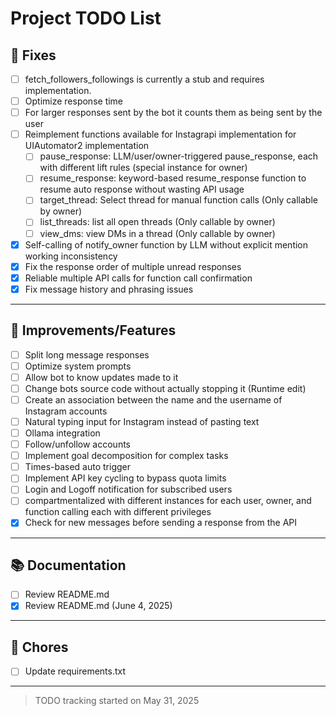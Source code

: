 # Project TODO List

## 🐞 Fixes
- [ ] fetch_followers_followings is currently a stub and requires implementation.
- [ ] Optimize response time
- [ ] For larger responses sent by the bot it counts them as being sent by the user
- [ ] Reimplement functions available for Instagrapi implementation for UIAutomator2 implementation
    - [ ] pause_response: LLM/user/owner-triggered pause_response, each with different lift rules (special instance for owner)
    - [ ] resume_response: keyword-based resume_response function to resume auto response without wasting API usage 
    - [ ] target_thread: Select thread for manual function calls (Only callable by owner)
    - [ ] list_threads: list all open threads (Only callable by owner)
    - [ ] view_dms: view DMs in a thread (Only callable by owner)
- [x] Self-calling of notify_owner function by LLM without explicit mention working inconsistency
- [x] Fix the response order of multiple unread responses
- [x] Reliable multiple API calls for function call confirmation
- [x] Fix message history and phrasing issues

---

## 🔧 Improvements/Features
- [ ] Split long message responses
- [ ] Optimize system prompts
- [ ] Allow bot to know updates made to it
- [ ] Change bots source code without actually stopping it (Runtime edit)
- [ ] Create an association between the name and the username of Instagram accounts 
- [ ] Natural typing input for Instagram instead of pasting text 
- [ ] Ollama integration
- [ ] Follow/unfollow accounts
- [ ] Implement goal decomposition for complex tasks
- [ ] Times-based auto trigger
- [ ] Implement API key cycling to bypass quota limits
- [ ] Login and Logoff notification for subscribed users
- [ ] compartmentalized with different instances for each user, owner, and function calling each with different privileges 
- [x] Check for new messages before sending a response from the API

---

## 📚 Documentation
- [ ] Review README.md 
- [x] Review README.md (June 4, 2025)

---

## 🧹 Chores
- [ ] Update requirements.txt

---

> TODO tracking started on May 31, 2025

